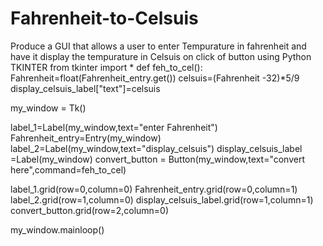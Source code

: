 # Fahrenheit-to-Celsuis
Produce a GUI that allows a user to enter Tempurature in fahrenheit and have it display the tempurature in Celsuis on click of button using Python TKINTER
from tkinter import *
def feh_to_cel():
    Fahrenheit=float(Fahrenheit_entry.get())
    celsuis=(Fahrenheit -32)*5/9
    display_celsuis_label["text"]=celsuis



my_window = Tk()

label_1=Label(my_window,text="enter Fahrenheit")
Fahrenheit_entry=Entry(my_window)
label_2=Label(my_window,text="display_celsuis")
display_celsuis_label =Label(my_window)
convert_button = Button(my_window,text="convert here",command=feh_to_cel)

label_1.grid(row=0,column=0)
Fahrenheit_entry.grid(row=0,column=1)
label_2.grid(row=1,column=0)
display_celsuis_label.grid(row=1,column=1)
convert_button.grid(row=2,column=0)

my_window.mainloop()
